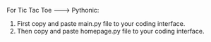 For Tic Tac Toe ---> Pythonic:

1. First copy and paste main.py file to your coding interface.
2. Then copy and paste homepage.py file to your coding interface.
